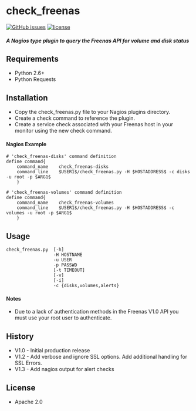 # check_freenas
[![GitHub issues](https://img.shields.io/github/issues/patricknbyrne/check_freenas.svg)](https://github.com/PatrickNByrne/check_freenas/issues)
[![license](https://img.shields.io/github/license/patricknbyrne/check_freenas.svg)](https://github.com/PatrickNByrne/check_freenas/blob/master/LICENSE)

##### A Nagios type plugin to query the Freenas API for volume and disk status

## Requirements

* Python 2.6+
* Python Requests

## Installation

* Copy the check_freenas.py file to your Nagios plugins directory.
* Create a check command to reference the plugin. 
* Create a service check associated with your Freenas host in your monitor using the new check command. 

#### Nagios Example

```
# 'check_freenas-disks' command definition
define command{
	command_name	check_freenas-disks
	command_line	$USER1$/check_freenas.py -H $HOSTADDRESS$ -c disks -u root -p $ARG1$
	}

# 'check_freenas-volumes' command definition
define command{
	command_name	check_freenas-volumes
	command_line	$USER1$/check_freenas.py -H $HOSTADDRESS$ -c volumes -u root -p $ARG1$
	}
```

## Usage

```
check_freenas.py  [-h] 
                  -H HOSTNAME 
                  -u USER 
                  -p PASSWD 
                  [-t TIMEOUT] 
                  [-v]
                  [-i] 
                  -c {disks,volumes,alerts}
```

#### Notes

* Due to a lack of authentication methods in the Freenas V1.0 API you must use your root user to authenticate.

## History

* V1.0 - Initial production release
* V1.2 - Add verbose and ignore SSL options. Add additional handling for SSL Errors.
* V1.3 - Add nagios output for alert checks

## License

* Apache 2.0

